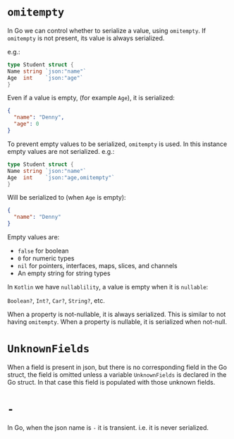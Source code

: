 # `omitempty`

In Go we can control whether to serialize a value, using `omitempty`. If `omitempty` is not present, its value is always serialized.

e.g.:

```go
type Student struct {
Name string `json:"name"`
Age  int    `json:"age"`
}
```

Even if a value is empty, (for example `Age`), it is serialized:

```json
{
  "name": "Denny",
  "age": 0
}
```

To prevent empty values to be serialized, `omitempty` is used. In this instance empty
values are not serialized. e.g.:

```go
type Student struct {
Name string `json:"name"`
Age  int    `json:"age,omitempty"`
}
```

Will be serialized to (when `Age` is empty):

```json
{
  "name": "Denny"
}
```

Empty values are:

- `false` for boolean
- `0` for numeric types
- `nil` for pointers, interfaces, maps, slices, and channels
- An empty string for string types

In `Kotlin` we have `nullablility`, a value is empty when it is `nullable`:

`Boolean?`, `Int?`, `Car?`, `String?`, etc.

When a property is not-nullable, it is always serialized. This is similar to not having `omitempty`.
When a property is nullable, it is serialized when not-null.

# `UnknownFields`

When a field is present in json, but there is no corresponding field in the Go struct, the field is omitted unless a variable `UnknownFields` is declared in the Go struct. In that case this field is populated with those unknown fields.

# `-`

In Go, when the json name is `-` it is transient. i.e. it is never serialized.

